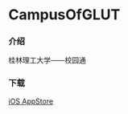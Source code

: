 # CampusOfGLUT

### 介绍
桂林理工大学——校园通


### 下载
[iOS AppStore](https://itunes.apple.com/cn/app/gui-lin-li-gong-da-xue-xiao/id968615456?l=en&mt=8)
